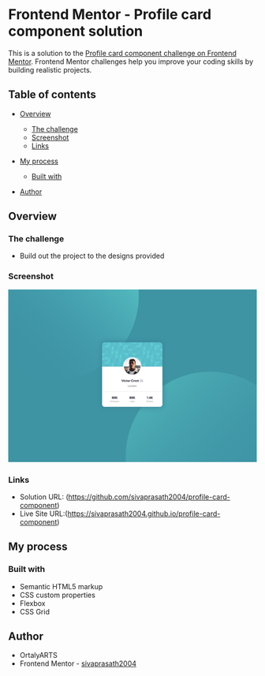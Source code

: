 # Frontend Mentor - Profile card component solution

This is a solution to the [Profile card component challenge on Frontend Mentor](https://www.frontendmentor.io/challenges/profile-card-component-cfArpWshJ). Frontend Mentor challenges help you improve your coding skills by building realistic projects. 

## Table of contents

- [Overview](#overview)
  - [The challenge](#the-challenge)
  - [Screenshot](#screenshot)
  - [Links](#links)
- [My process](#my-process)
  - [Built with](#built-with)

- [Author](#author)


## Overview

### The challenge

- Build out the project to the designs provided

### Screenshot

![](images/screenshot.jpg)


### Links

- Solution URL: (https://github.com/sivaprasath2004/profile-card-component)
- Live Site URL:(https://sivaprasath2004.github.io/profile-card-component)

## My process


### Built with

- Semantic HTML5 markup
- CSS custom properties
- Flexbox
- CSS Grid

## Author

- OrtalyARTS
- Frontend Mentor - [sivaprasath2004](https://github.com/sivaprasath2004)
